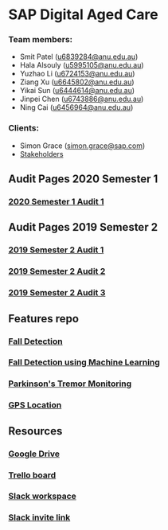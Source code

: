 # SAP Digital Aged Care

### Team members:
* Smit Patel (u6839284@anu.edu.au)
* Hala Alsouly (u5995105@anu.edu.au) 
* Yuzhao Li (u6724153@anu.edu.au)
* Ziang Xu (u6645802@anu.edu.au)
* Yikai Sun (u6444614@anu.edu.au)
* Jinpei Chen (u6743886@anu.edu.au)
* Ning Cai (u6456964@anu.edu.au)

### Clients:
* Simon Grace (simon.grace@sap.com)
* [Stakeholders](https://drive.google.com/open?id=1xcZRBAM8WKJzAdR3uYg2QqyHmTnkFkIPEhA69GL9Yo0)

## Audit Pages 2020 Semester 1
### [2020 Semester 1 Audit 1](https://gitlab.cecs.anu.edu.au/u6743886/sap-digital-aged-care/blob/master/2020_Semester_1_Audit_1.md)

## Audit Pages 2019 Semester 2
### [2019 Semester 2 Audit 1](https://gitlab.cecs.anu.edu.au/u6743886/sap-digital-aged-care/blob/master/2019_Semester_2_Audit_1.md)
### [2019 Semester 2 Audit 2](https://gitlab.cecs.anu.edu.au/u6743886/sap-digital-aged-care/blob/master/2019_Semester_2_Audit_2.md)
### [2019 Semester 2 Audit 3](https://gitlab.cecs.anu.edu.au/u6743886/sap-digital-aged-care/blob/master/2019_Semester_2_Audit_3.md)

## Features repo
### [Fall Detection](https://github.com/ginpie/Fall-Detection)
### [Fall Detection using Machine Learning](https://github.com/ginpie/FallDetectionML)
### [Parkinson's Tremor Monitoring](https://gitlab.cecs.anu.edu.au/u6743886/sap-digital-aged-care/tree/master/DigitalAgedCare/shared/src/main/java/com/sap/shared)
### [GPS Location](https://gitlab.cecs.anu.edu.au/u6743886/sap-digital-aged-care/tree/master/DigitalAgedCare/shared/src/main/java/com/sap/shared)

## Resources
### [Google Drive](https://drive.google.com/drive/folders/1Py5jwDYhZiAZ8-BK4W8aeVukFq-CMITV?usp=sharing)

### [Trello board](https://trello.com/b/QgPn0RdV/sap-digital-aged-care)

### [Slack workspace](https://tl-s2-2019-aged-care.slack.com/)

### [Slack invite link](https://join.slack.com/t/tl-s2-2019-aged-care/shared_invite/zt-cibn5b36-psywdKL_tUrYwlxaYe5_Uw)